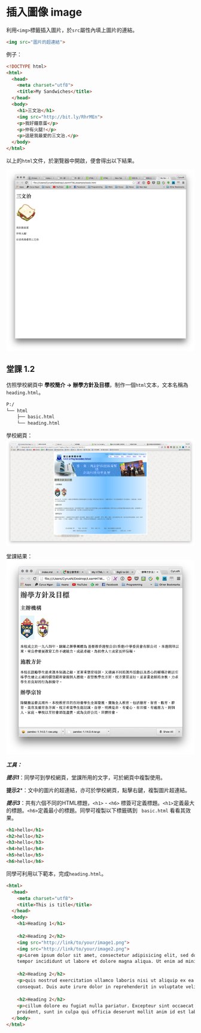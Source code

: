 # 插入圖像 image
利用`<img>`標籤插入圖片，於`src`屬性內填上圖片的連結。

```html
<img src="圖片的超連結">
```

例子：

``` html
<!DOCTYPE html>
<html>
  <head>
    <meta charset="utf8">
    <title>My Sandwiches</title>
  </head>
  <body>
    <h1>三文治</h1>
    <img src="http://bit.ly/RhrMEn">
    <p>我好鐘意蛋</p>
    <p>仲有火腿!</p>
    <p>這是我最愛的三文治.</p>
  </body>
</html>
```

以上的`html`文件，於瀏覽器中開啟，便會得出以下結果。

![image01](./image/image01.png)


## 堂課 1.2
仿照學校網頁中 **學校簡介 -> 辦學方針及目標**，制作一個`html`文本，文本名稱為 `heading.html`。

``` txt
P:/
└── html
    ├── basic.html
    └── heading.html
```

學校網頁：
![heading01](./image/heading01.png)

堂課結果：
![heading02](./image/heading02.png)

***工具：***

***提示1***：同學可到學校網頁，堂課所用的文字，可於網頁中複製使用。

**提示2***：文中的圖片的超連結，亦可於學校網頁，點擊右鍵，複製圖片超連結。

***提示3***：共有六個不同的HTML標題，`<h1>` - `<h6>` 標簽可定義標題。`<h1>`定義最大的標題。`<h6>`定義最小的標題。同學可複製以下標籤碼到 ` basic.html` 看看其效果。

``` html
<h1>hello</h1>
<h2>hello</h2>
<h3>hello</h3>
<h4>hello</h4>
<h5>hello</h5>
<h6>hello</h6>
```

同學可利用以下範本，完成`heading.html`。

```html
<html>
  <head>
    <meta charset="utf8">
    <title>This is title</title>
  </head>
  <body>
    <h1>Heading 1</h1>

    <h2>Heading 2</h2>
    <img src="http://link/to/your/image1.png">
    <img src="http://link/to/your/image2.png">
    <p>Lorem ipsum dolor sit amet, consectetur adipisicing elit, sed do eiusmod
    tempor incididunt ut labore et dolore magna aliqua. Ut enim ad minim veniam</p>

    <h2>Heading 2</h2>
    <p>quis nostrud exercitation ullamco laboris nisi ut aliquip ex ea commodo
    consequat. Duis aute irure dolor in reprehenderit in voluptate velit esse.</p>

    <h2>Heading 2</h2>
    <p>cillum dolore eu fugiat nulla pariatur. Excepteur sint occaecat cupidatat non
    proident, sunt in culpa qui officia deserunt mollit anim id est laborum.</p>
  </body>
</html>
```
